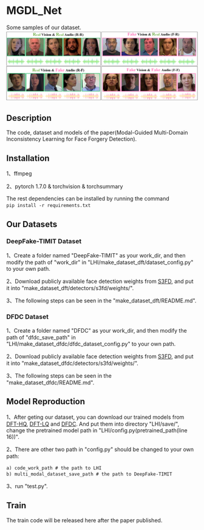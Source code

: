 # MGDL_Net

Some samples of our dataset. 
![](audio_utils/dataset_show.png "demo_result")

## Description
The code, dataset and models of the paper(Modal-Guided Multi-Domain Inconsistency Learning for Face
Forgery Detection). 

## Installation
1、ffmpeg  
  
2、pytorch 1.7.0 & torchvision & torchsummary  
  
The rest dependencies can be installed by running the command  
```pip install -r requirements.txt```  



## Our Datasets
  
### DeepFake-TIMIT Dataset  
1、Create a folder named "DeepFake-TIMIT" as your work_dir, and then modify the path of "work_dir" in "LHI/make_dataset_dft/dataset_config.py" to your own path.
  
2、Download publicly available face detection weights from [S3FD](https://drive.google.com/file/d/1miORz3wom1DfXF0iktVV1VG0P_lK79Lh/view?usp=sharing), and put it into "make_dataset_dft/detectors/s3fd/weights/".  
  
3、The following steps can be seen in the "make_dataset_dft/README.md".  
  
### DFDC Dataset
1、Create a folder named "DFDC" as your work_dir, and then modify the path of "dfdc_save_path" in "LHI/make_dataset_dfdc/dfdc_dataset_config.py" to your own path.
  
2、Download publicly available face detection weights from [S3FD](https://drive.google.com/file/d/1miORz3wom1DfXF0iktVV1VG0P_lK79Lh/view?usp=sharing), and put it into "make_dataset_dfdc/detectors/s3fd/weights/".  
  
3、The following steps can be seen in the "make_dataset_dfdc/README.md".  
  
## Model Reproduction
1、After geting our dataset, you can download our trained models from [DFT-HQ](https://drive.google.com/file/d/14Hdj-Kyun7u3sIwTLov1vnKU09i6D_HP/view?usp=sharing), [DFT-LQ](https://drive.google.com/file/d/1XxZCzAr0LqCZCQXHkp84gU1SK6HQLF1V/view?usp=sharing) and [DFDC](https://drive.google.com/file/d/1RpWpl23JRRuV1elJu5l-PF4eM2cDXu-g/view?usp=sharing). And put them into directory "LHI/save/", change the pretrained model path in "LHI/config.py(pretrained_path(line 16))".
   
2、There are other two path in "config.py" should be changed to your own path:
```
a) code_work_path # the path to LHI
b) multi_modal_dataset_save_path # the path to DeepFake-TIMIT
```  
  
3、run "test.py". 

## Train
The train code will be released here after the paper published.

